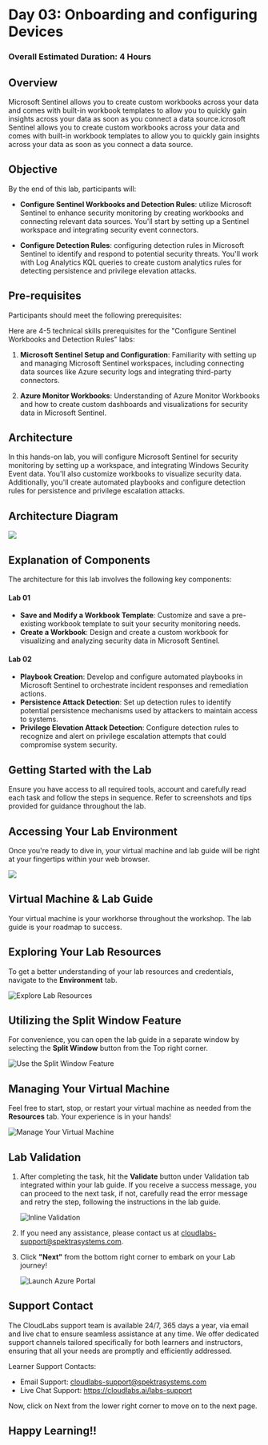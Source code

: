 # Day 03: Onboarding and configuring Devices

### Overall Estimated Duration: 4 Hours

## Overview
Microsoft Sentinel allows you to create custom workbooks across your data and comes with built-in workbook templates to allow you to quickly gain insights across your data as soon as you connect a data source.icrosoft Sentinel allows you to create custom workbooks across your data and comes with built-in workbook templates to allow you to quickly gain insights across your data as soon as you connect a data source.

## Objective
By the end of this lab, participants will:  

- **Configure Sentinel Workbooks and Detection Rules**: utilize Microsoft Sentinel to enhance security monitoring by creating workbooks and connecting relevant data sources. You'll start by setting up a Sentinel workspace and integrating security event connectors.
  
- **Configure Detection Rules**: configuring detection rules in Microsoft Sentinel to identify and respond to potential security threats. You'll work with Log Analytics KQL queries to create custom analytics rules for detecting persistence and privilege elevation attacks. 

## Pre-requisites 
Participants should meet the following prerequisites:  

Here are 4-5 technical skills prerequisites for the "Configure Sentinel Workbooks and Detection Rules" labs:

1. **Microsoft Sentinel Setup and Configuration**: Familiarity with setting up and managing Microsoft Sentinel workspaces, including connecting data sources like Azure security logs and integrating third-party connectors.
   
1. **Azure Monitor Workbooks**: Understanding of Azure Monitor Workbooks and how to create custom dashboards and visualizations for security data in Microsoft Sentinel.


## Architecture 
In this hands-on lab, you will configure Microsoft Sentinel for security monitoring by setting up a workspace, and integrating Windows Security Event data. You'll also customize workbooks to visualize security data. Additionally, you'll create automated playbooks and configure detection rules for persistence and privilege escalation attacks.

## Architecture Diagram

  ![](media/arch04.png)

## Explanation of Components 
The architecture for this lab involves the following key components:

#### Lab 01
- **Save and Modify a Workbook Template**: Customize and save a pre-existing workbook template to suit your security monitoring needs.
- **Create a Workbook**: Design and create a custom workbook for visualizing and analyzing security data in Microsoft Sentinel.

#### Lab 02
- **Playbook Creation**: Develop and configure automated playbooks in Microsoft Sentinel to orchestrate incident responses and remediation actions.
- **Persistence Attack Detection**: Set up detection rules to identify potential persistence mechanisms used by attackers to maintain access to systems.
- **Privilege Elevation Attack Detection**: Configure detection rules to recognize and alert on privilege escalation attempts that could compromise system security.

## Getting Started with the Lab

Ensure you have access to all required tools, account and carefully read each task and follow the steps in sequence. Refer to screenshots and tips provided for guidance throughout the lab.
 
## Accessing Your Lab Environment
 
Once you're ready to dive in, your virtual machine and lab guide will be right at your fingertips within your web browser.

   ![](media/labguide-1.png)

## Virtual Machine & Lab Guide
 
Your virtual machine is your workhorse throughout the workshop. The lab guide is your roadmap to success.
 
## Exploring Your Lab Resources
 
To get a better understanding of your lab resources and credentials, navigate to the **Environment** tab.
 
   ![Explore Lab Resources](media/env-1.png)
 
## Utilizing the Split Window Feature
 
For convenience, you can open the lab guide in a separate window by selecting the **Split Window** button from the Top right corner.
 
 ![Use the Split Window Feature](media/spl.png)
 
## Managing Your Virtual Machine
 
Feel free to start, stop, or restart your virtual machine as needed from the **Resources** tab. Your experience is in your hands!
 
![Manage Your Virtual Machine](media/res.png)

## Lab Validation

1. After completing the task, hit the **Validate** button under Validation tab integrated within your lab guide. If you receive a success message, you can proceed to the next task, if not, carefully read the error message and retry the step, following the instructions in the lab guide.

   ![Inline Validation](media/inline-validation.png)

1. If you need any assistance, please contact us at cloudlabs-support@spektrasystems.com.

1. Click **"Next"** from the bottom right corner to embark on your Lab journey!

   ![Launch Azure Portal](media/sc900-image(3).png)


## Support Contact

The CloudLabs support team is available 24/7, 365 days a year, via email and live chat to ensure seamless assistance at any time. We offer dedicated support channels tailored specifically for both learners and instructors, ensuring that all your needs are promptly and efficiently addressed.

Learner Support Contacts:

- Email Support: cloudlabs-support@spektrasystems.com
- Live Chat Support: https://cloudlabs.ai/labs-support

Now, click on Next from the lower right corner to move on to the next page.

## Happy Learning!!